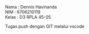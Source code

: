 Nama  : Dennis Havinanda <br>
NIM   : 6706210119 <br>
Kelas : D3 RPLA 45-05


Tugas push dengan GIT melalui vscode
